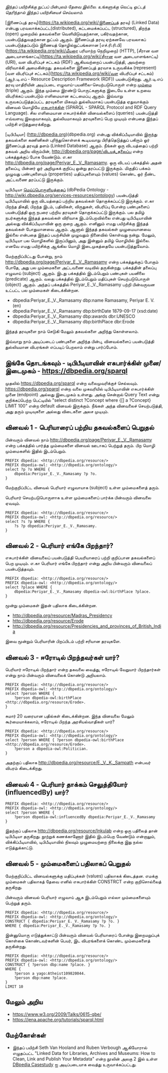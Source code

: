 *இந்தப் பயிற்சிக்கு நுட்பப் பின்புலம் தேவை இல்லை.  உங்களுக்கு வெட்டி ஒட்டத் தெரிந்தால் இந்தப் பயிற்சியைச் செய்யலாம்.*

[இணைப்புத் தரவு](https://ta.wikipedia.org/wiki/இணைப்புத் தரவு) (Linked Data) என்பது பரவலாக்கப்பட்ட(distributed), கட்டமைக்கப்பட்ட (structured), திறந்த (open) முறையில் தகவல்களை வெளியிடுவதற்கான, பகிர்வதற்கான, பயன்படுத்துவதற்கான நுட்பம் ஆகும்.  இணைப்புத் தரவு ஏற்கனவே பரவலாகப் பயன்படுத்தப்படும் இணையத் தொழில்நுட்பங்களான [எச்.ரி.ரி.பி](https://ta.wikipedia.org/wiki/மீயுரை பரிமாற்ற நெறிமுறை) (HTTP), [சீரான வள அடையாளங்காட்டி](https://ta.wikipedia.org/wiki/சீரான வள அடையாளங்காட்டி) (URI), வள விபரிப்புச் சட்டகம் (RDF) ஆகியவற்றைப் பயன்படுத்தி, அவற்றை விரிவாக்கி அமைகின்றது.  தகவல்களை இணைப்புத் தரவாக உருவகிக்க (represent) [வள விபரிப்புச் சட்டகம்](https://ta.wikipedia.org/wiki/வள விபரிப்புச் சட்டகம்) (ஆர்.டி.எப் - Resource Description Framework (RDF)) பயன்படுகிறது.  ஆர்.டி.எப் தரவு மாதிரியின் அடிப்படை எழுவாய்-பயனிலை-செயற்படுபொருள் என்ற [மும்மை](https://en.wikipedia.org/wiki/Semantic_triple) (triple) ஆகும்.  இந்த மும்மை இரண்டு பொருட்களுக்கு இடையே உள்ள உறவை விபரிக்கப் பயன்படும் எளிமையான கட்டமைப்பு ஆகும்.  இவ்வாறு உருவகப்படுத்தப்பட்ட தரவுகளை மிகவும் துல்லியமாகப் பயன்படுத்த ஏதுவாக்கும் வினவல் மொழியே [எசுபார்க்கிள்](https://ta.wikipedia.org/wiki/எசுபார்க்கிள்) (SPARQL - SPARQL Protocol and RDF Query Language).  சில எளிமையான எசுபார்க்கிள் வினவல்களைப் (queries) பயன்படுத்தி எவ்வளவு இலகுவாகவும், துல்லியமாகவும் தரவுகளைப் பெற முடியும் என்பதை இந்தப் பயிற்சி எடுத்துரைக்கிறது.

[டிபிபீடியா] (http://dbpedia.org)(dbpedia.org) என்பது விக்கிப்பீடியாவில் இருந்து தகவல்களை கணினிகள் புரிந்துகொள்ளக் கூடியவாறு பிரித்தெடுத்துப் பகிரும் ஓர் இணைப்புத் தரவுத் தளம் (Linked Database) ஆகும்.  நீங்கள் ஒரு விடயத்தைப் பற்றி தகவல் அறிய விரும்பின், http://dbpedia.org/page/விடயத்_தலைப்பு என்ற பக்கத்துக்குப் போக வேண்டும்.  எ.கா http://dbpedia.org/page/Periyar_E._V._Ramasamy.  ஒரு விடயப் பக்கத்தில் அதன் தலைப்பு, பின்னர் ஓர் அறிமுகக் குறிப்பு ஒன்று தரப்பட்டு இருக்கும்.  மிகுதிப் பக்கம் முழுவது பண்புகளையும் (properties) மதிப்புகளையும் (values) கொண்ட ஒர் நீண்ட அட்டவணை தரப்பட்டு இருக்கும்.  

டிபிபீடியா [மெய்ப்பொருளியத்தைப்](https://ta.wikipedia.org/wiki/மெய்ப்பொருளியம் (தகவல் அறிவியல்)) (dbPedia Ontology - http://wiki.dbpedia.org/services-resources/ontology) பயன்படுத்தி டிபிபீடியாவில் ஒரு விடயத்தைப் பற்றிய தகவல்கள் தொகுக்கப்பட்டு இருக்கும்.   எ.கா பிறந்த திகதி, பிறந்த இடம், பதிவிகள், விருதுகள், விபரிப்பு போன்ற பண்புகளைப் பயன்படுத்தி ஒரு நபரை பற்றிய தரவுகள் தொகுக்கப்பட்டு இருக்கும்.  பல தமிழ் நபர்களுக்கு இந்தத் தகவல்கள் விரிவாக இடம்பெறவில்லை என்பது டிபிபீடியாவின் அல்லது விக்கிப்பீடியாவின் ஒரு குறை ஆகும்.  எனினும் எமது பயிற்சிக்கு இந்தத் தகவல்கள் போதுமானவை ஆகும்.  ஆனால் இந்தத் தகவல்கள் முழுமையானவை இல்லை என்பதை இந்தப் பயற்சியின் முழுவதும் நினைவில் கொள்வது நன்று.  மேலும், டிபிபீடியா பல மொழிகளில் இருப்பினும், அது இன்னும் தமிழ் மொழியில் இல்லை.  எனவே எமது பயிற்சிக்கு ஆங்கில மொழி இடைமுகத்தையே பயன்படுத்துவோம்.  

மேற்குறிப்பிட்டது போன்று, நாம் http://dbpedia.org/page/Periyar_E._V._Ramasamy என்ற பக்கத்துக்குப் போகும் போதே, அது பல மும்மைகளை அட்டவணை வடிவில் தருகின்றது.  பக்கத்தின் தலைப்பு எழுவாய் (subject) ஆகும்.  இடது பக்கத்தில் இடம்பெறும் பண்புகள் பயனிலை (predicate) ஆகும்.  வலது பக்கத்தில் இடம்பெறும் மதிப்புகள் செயற்படுபொருள் (object) ஆகும்.  அந்தப் பக்கத்தில் Periyar_E._V._Ramasamy பற்றி பின்வருவன உட்பட்ட பல மும்மைகள் கிடைக்கின்றன.

 * dbpedia:Periyar_E._V._Ramasamy dbp:name Ramasamy, Periyar E. V. (en)
 * dbpedia:Periyar_E._V._Ramasamy dbp:birthDate 1879-09-17 (xsd:date)
 * dbpedia:Periyar_E._V._Ramasamy dbp:awards dbr:UNESCO
 * dbpedia:Periyar_E._V._Ramasamy dbp:birthPlace dbr:Erode
 
இந்தத் தரவுகளை நாம் செடுகி மேலும் தகவல்களை அறிந்து கொள்ளலாம்.

இவ்வாறு நாம் அடிப்படைப் பண்புகளை அறிந்த பின்பு, வினவல்களைப் பயன்படுத்தி துல்லியமான விபரங்கள் எப்படிப் பெறலாம் என்று பார்ப்போம்.

## இங்கே தொடங்கவும் - டிபிபீடியாவின் எசுபார்க்கிள் முனை/இடைமுகம் - https://dbpedia.org/sparql 
முதலில் https://dbpedia.org/sparql  என்ற வலைமுவரிக்குச் செல்லவும்.  https://dbpedia.org/sparql என்ற வலை முகவரியில் டிபிபீடியாவின் எசுபார்க்கிள் முனை (endpoint) அல்லது இடைமுகம் உள்ளது.  அங்கு சென்றால் Query Text என்று குறிக்கப்பெற்ற பெட்டியில் "select distinct ?Concept where {[] a ?Concept} LIMIT 100" என்ற default வினவல் இருக்கும்.  நீங்கள் அந்த வினவலைச் செயற்படுத்தி, அது தரும் முடிவுகளை அல்லது விடைகளை அலச முடியும்.  

## வினவல் 1 - பெரியாரைப் பற்றிய தகவல்களைப் பெறுதல்
பின்வரும் வினவல் நாம்  http://dbpedia.org/page/Periyar_E._V._Ramasamy  என்ற பக்கத்தில் பார்த்த மும்மைகளை வினவல் ஊடாகப் பெற்றுத் தரும்.  பிற மொழி மும்மைகளில் இதில் இடம்பெறும்.
```
PREFIX dbpedia: <http://dbpedia.org/resource/>
PREFIX dbpedia-owl: <http://dbpedia.org/ontology/>
select ?p ?o WHERE { 
    dbpedia:Periyar_E._V._Ramasamy ?p ?o. 
}
```
மேற்குறிப்பிட்ட வினவல் பெரியார் எழுவாயாக (subject) உள்ள மும்மைகளைத் தரும்.

பெரியார் செயற்படுபொருளாக உள்ள மும்மைகளைப் பார்க்க பின்வரும் வினவலை ஏவவும்.
```
PREFIX dbpedia: <http://dbpedia.org/resource/>
PREFIX dbpedia-owl: <http://dbpedia.org/resource/>
select ?s ?p WHERE { 
    ?s ?p dbpedia:Periyar_E._V._Ramasamy. 
}
```
## வினவல் 2 - பெரியார் எங்கே பிறந்தார்?
எசுபார்க்கிள் வினவலைப் பயன்படுத்தி பெயரியாரைப் பற்றி குறிப்பான தகவல்களைப் பெற முடியும்.  எ.கா பெரியார் எங்கே பிறந்தார் என்று அறிய பின்வரும் வினவலைப் பயன்படுத்தவும்.
```
PREFIX dbpedia: <http://dbpedia.org/resource/>
PREFIX dbpedia-owl: <http://dbpedia.org/ontology/>
select ?place WHERE { 
    dbpedia:Periyar_E._V._Ramasamy dbpedia-owl:birthPlace ?place. 
}
```
மூன்று மும்மைகள் இதன் பதிலாக கிடைக்கின்றன.

* http://dbpedia.org/resource/Madras_Presidency
* http://dbpedia.org/resource/Erode
* http://dbpedia.org/resource/Presidencies_and_provinces_of_British_India

இவை மூன்றும் பெரியாரின் பிறப்பிடம் பற்றி சரியான தரவுகளே.

## வினவல் 3 - ஈரோடில் பிறந்தவர்கள் யார்?
பெரியார் ஈரோடில் பிறந்தார் என்ற தகவலை வைத்து, ஈரோடில் வேறுயார் பிறந்தார்கள் என்று நாம் பின்வரும் வினவலைக் கொண்டு அறியலாம். 

```
PREFIX dbpedia: <http://dbpedia.org/resource/>
PREFIX dbpedia-owl: <http://dbpedia.org/ontology/>
select ?person WHERE { 
    ?person dbpedia-owl:birthPlace <http://dbpedia.org/resource/Erode>. 
}
```
சுமார் 20 வரையான பதில்கள் கிடைக்கின்றன.  இந்த வினவலை மேலும் கூர்மையாக்கலாம், ஈரோடில் பிறந்த அரசியல்வாதிகள் யார்?
```
PREFIX dbpedia: <http://dbpedia.org/resource/>
PREFIX dbpedia-owl: <http://dbpedia.org/ontology/>
select ?person WHERE { ?person dbpedia-owl:birthPlace <http://dbpedia.org/resource/Erode>.
    ?person a dbpedia-owl:Politician.
}
```
அதற்குப் பதிலாக http://dbpedia.org/resource/E._V._K._Sampath என்பவர் விபரம் கிடைக்கிறது.

## வினவல் 4 - பெரியார் தாக்கம் செலுத்தியோர் (influencedBy) யார்?
```
PREFIX dbpedia: <http://dbpedia.org/resource/>
PREFIX dbpedia-owl: <http://dbpedia.org/ontology/>
select ?person WHERE { 
    ?person dbpedia-owl:influencedBy dbpedia:Periyar_E._V._Ramasamy
}
```
இதற்குப் பதிலாக http://dbpedia.org/resource/Inkulab என்ற ஒரு பதிலைத் தான் டிபிபீடியா தருகிறது.  நூற்றுக் கணக்காணோர் இதில் இடம்பெற வேண்டும் என்றாலும், விக்கிப்பீடியாவில், டிபிபீடியாவில் நிலவும் முழுமையற்றை நிலைக்கு இது நல்ல எடுத்துக்காட்டு. 

## வினவல் 5 - மும்மைகளைப் பதிலாகப் பெறுதல்
மேற்குறிப்பிட்ட வினவல்களுக்கு மதிப்புக்கள் (values) பதிலாகக் கிடைத்தன.  எமக்கு மும்மைகள் பதிலாகத் தேவை எனில் எசுபார்க்கிள் CONSTRCT என்ற குறிசொல்லைத் தருகிறது.  

பின்வரும் வினவல் பெரியார் எழுவாய் ஆக இடம்பெறும் எல்லா மும்மைகளையும் பெற்றுத் தரும். 
```
PREFIX dbpedia: <http://dbpedia.org/resource/>
PREFIX dbpedia-owl: <http://dbpedia.org/ontology/>
CONSTRUCT { dbpedia:Periyar_E._V._Ramasamy ?p ?o. }
WHERE { dbpedia:Periyar_E._V._Ramasamy ?p ?o. }
```
இன்னுமொரு எடுத்துக்காட்டு பின்வரும் வினவல் பெரியாரைப் போன்று இறைமறுப்புக் கொள்கை கொண்டவர்களின் பெயர், இட விபரங்களைக் கொண்ட மும்மைகளைத் தருகின்றது.
```
PREFIX dbpedia: <http://dbpedia.org/resource/>
PREFIX dbpedia-owl: <http://dbpedia.org/ontology/>
CONSTRUCT { ?person dbp:name ?place. }
WHERE {
    ?person a yago:Atheist109820044.
    ?person dbp:name ?place.
}
LIMIT 10
```

## மேலும் அறிய
* https://www.w3.org/2009/Talks/0615-qbe/
* https://jena.apache.org/tutorials/sparql.html

## மேற்கோள்கள்
* இந்தப் பயிற்சி Seth Van Hooland and Ruben Verbough ஆகியோரால் எழுதப்பட்ட "Linked Data for Libraries, Archives and Museums: How to Clean, Link and Publish Your Metadata" என்ற நூலின் அலகு 2 இல் உள்ள [DBpedia Casestudy](http://book.freeyourmetadata.org/chapters/1/modelling.pdf) ஐ அடிப்படையாக வைத்து உருவாக்கப்பட்டது.
